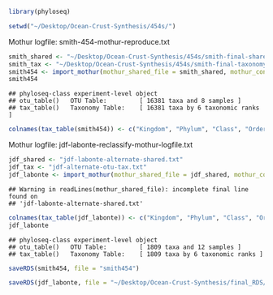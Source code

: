 ``` r
library(phyloseq)
```

``` r
setwd("~/Desktop/Ocean-Crust-Synthesis/454s/")
```

Mothur logfile: smith-454-mothur-reproduce.txt

``` r
smith_shared <- "~/Desktop/Ocean-Crust-Synthesis/454s/smith-final-shared.txt"
smith_tax <- "~/Desktop/Ocean-Crust-Synthesis/454s/smith-final-taxonomy.txt"
smith454 <- import_mothur(mothur_shared_file = smith_shared, mothur_constaxonomy_file = smith_tax)
smith454
```

    ## phyloseq-class experiment-level object
    ## otu_table()   OTU Table:         [ 16381 taxa and 8 samples ]
    ## tax_table()   Taxonomy Table:    [ 16381 taxa by 6 taxonomic ranks ]

``` r
colnames(tax_table(smith454)) <- c("Kingdom", "Phylum", "Class", "Order", "Family", "Genus")
```

Mothur logfile: jdf-labonte-reclassify-mothur-logfile.txt

``` r
jdf_shared <- "jdf-labonte-alternate-shared.txt"
jdf_tax <- "jdf-alternate-otu-tax.txt"
jdf_labonte <- import_mothur(mothur_shared_file = jdf_shared, mothur_constaxonomy_file = jdf_tax)
```

    ## Warning in readLines(mothur_shared_file): incomplete final line found on
    ## 'jdf-labonte-alternate-shared.txt'

``` r
colnames(tax_table(jdf_labonte)) <- c("Kingdom", "Phylum", "Class", "Order", "Family", "Genus")
jdf_labonte
```

    ## phyloseq-class experiment-level object
    ## otu_table()   OTU Table:         [ 1809 taxa and 12 samples ]
    ## tax_table()   Taxonomy Table:    [ 1809 taxa by 6 taxonomic ranks ]

``` r
saveRDS(smith454, file = "smith454")
```

``` r
saveRDS(jdf_labonte, file = "~/Desktop/Ocean-Crust-Synthesis/final_RDS/jdf_labonte_alt")
```

